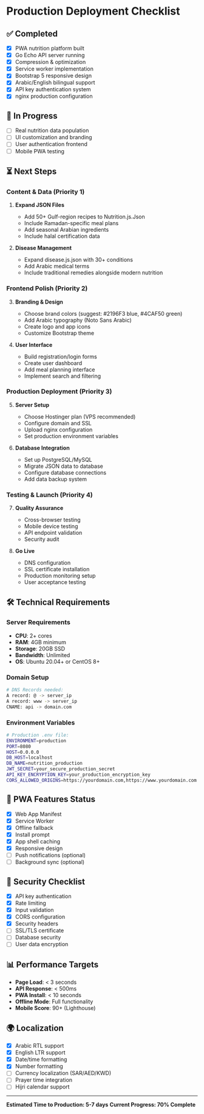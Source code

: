 # Production Deployment Checklist

## ✅ Completed
- [x] PWA nutrition platform built
- [x] Go Echo API server running
- [x] Compression & optimization
- [x] Service worker implementation
- [x] Bootstrap 5 responsive design
- [x] Arabic/English bilingual support
- [x] API key authentication system
- [x] nginx production configuration

## 🔄 In Progress
- [ ] Real nutrition data population
- [ ] UI customization and branding
- [ ] User authentication frontend
- [ ] Mobile PWA testing

## ⏳ Next Steps

### Content & Data (Priority 1)
1. **Expand JSON Files**
   - Add 50+ Gulf-region recipes to Nutrition.js.Json
   - Include Ramadan-specific meal plans
   - Add seasonal Arabian ingredients
   - Include halal certification data

2. **Disease Management**
   - Expand disease.js.json with 30+ conditions
   - Add Arabic medical terms
   - Include traditional remedies alongside modern nutrition

### Frontend Polish (Priority 2)
3. **Branding & Design**
   - Choose brand colors (suggest: #2196F3 blue, #4CAF50 green)
   - Add Arabic typography (Noto Sans Arabic)
   - Create logo and app icons
   - Customize Bootstrap theme

4. **User Interface**
   - Build registration/login forms
   - Create user dashboard
   - Add meal planning interface
   - Implement search and filtering

### Production Deployment (Priority 3)
5. **Server Setup**
   - Choose Hostinger plan (VPS recommended)
   - Configure domain and SSL
   - Upload nginx configuration
   - Set production environment variables

6. **Database Integration**
   - Set up PostgreSQL/MySQL
   - Migrate JSON data to database
   - Configure database connections
   - Add data backup system

### Testing & Launch (Priority 4)
7. **Quality Assurance**
   - Cross-browser testing
   - Mobile device testing
   - API endpoint validation
   - Security audit

8. **Go Live**
   - DNS configuration
   - SSL certificate installation
   - Production monitoring setup
   - User acceptance testing

## 🛠️ Technical Requirements

### Server Requirements
- **CPU**: 2+ cores
- **RAM**: 4GB minimum
- **Storage**: 20GB SSD
- **Bandwidth**: Unlimited
- **OS**: Ubuntu 20.04+ or CentOS 8+

### Domain Setup
```bash
# DNS Records needed:
A record: @ -> server_ip
A record: www -> server_ip
CNAME: api -> domain.com
```

### Environment Variables
```bash
# Production .env file:
ENVIRONMENT=production
PORT=8080
HOST=0.0.0.0
DB_HOST=localhost
DB_NAME=nutrition_production
JWT_SECRET=your_secure_production_secret
API_KEY_ENCRYPTION_KEY=your_production_encryption_key
CORS_ALLOWED_ORIGINS=https://yourdomain.com,https://www.yourdomain.com
```

## 📱 PWA Features Status
- [x] Web App Manifest
- [x] Service Worker
- [x] Offline fallback
- [x] Install prompt
- [x] App shell caching
- [x] Responsive design
- [ ] Push notifications (optional)
- [ ] Background sync (optional)

## 🔐 Security Checklist
- [x] API key authentication
- [x] Rate limiting
- [x] Input validation
- [x] CORS configuration
- [x] Security headers
- [ ] SSL/TLS certificate
- [ ] Database security
- [ ] User data encryption

## 📊 Performance Targets
- **Page Load**: < 3 seconds
- **API Response**: < 500ms
- **PWA Install**: < 10 seconds
- **Offline Mode**: Full functionality
- **Mobile Score**: 90+ (Lighthouse)

## 🌍 Localization
- [x] Arabic RTL support
- [x] English LTR support
- [x] Date/time formatting
- [x] Number formatting
- [ ] Currency localization (SAR/AED/KWD)
- [ ] Prayer time integration
- [ ] Hijri calendar support

---

**Estimated Time to Production: 5-7 days**
**Current Progress: 70% Complete**
